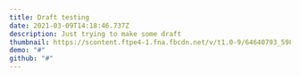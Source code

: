 ```yaml
---
title: Draft testing
date: 2021-03-09T14:18:46.737Z
description: Just trying to make some draft
thumbnail: https://scontent.ftpe4-1.fna.fbcdn.net/v/t1.0-9/64640793_598121414010787_5076940214782394368_o.jpg?_nc_cat=109&ccb=1-3&_nc_sid=973b4a&_nc_ohc=5eRSGn6mEFwAX9Gz2d6&_nc_ht=scontent.ftpe4-1.fna&oh=fb67d6e22c8349bc1445583c34aa96fc&oe=606D004D
demo: "#"
github: "#"
---
```


